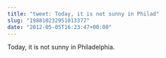 ```yaml
---
title: "tweet: Today, it is not sunny in Philad"
slug: "198810232951013377"
date: "2012-05-05T16:23:47+00:00"
---
```

Today, it is not sunny in Philadelphia.